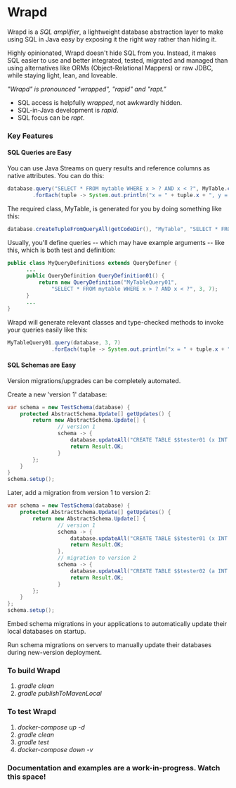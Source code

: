 Wrapd
=====

Wrapd is a *SQL amplifier*, a lightweight database abstraction layer to make using SQL in Java easy
by exposing it the right way rather than hiding it.

Highly opinionated, Wrapd doesn't hide SQL from you. Instead, it makes SQL easier 
to use and better integrated, tested, migrated and managed than using 
alternatives like ORMs (Object-Relational Mappers) or raw JDBC,
while staying light, lean, and loveable.

*"Wrapd" is pronounced "wrapped", "rapid" and "rapt."*

* SQL access is helpfully *wrapped*, not awkwardly hidden.
* SQL-in-Java development is *rapid*.
* SQL focus can be *rapt*.

### Key Features ###

#### SQL Queries are Easy ####
   
You can use Java Streams on query results and reference columns as native attributes. You can do this:
```java
database.query("SELECT * FROM mytable WHERE x > ? AND x < ?", MyTable.class, 3, 7)
        .forEach(tuple -> System.out.println("x = " + tuple.x + ", y = " + tuple.y));
```
The required class, MyTable, is generated for you by doing something like this:
```java
database.createTupleFromQueryAll(getCodeDir(), "MyTable", "SELECT * FROM mytable");
```

Usually, you'll define queries -- which may have example arguments -- like this, which is both test and definition:
```java
public class MyQueryDefinitions extends QueryDefiner {
      ...
      public QueryDefinition QueryDefinition01() {
          return new QueryDefinition("MyTableQuery01", 
              "SELECT * FROM mytable WHERE x > ? AND x < ?", 3, 7);
      }
      ...
}
```
Wrapd will generate relevant classes and type-checked methods to invoke your queries easily 
like this:
```java
MyTableQuery01.query(database, 3, 7)
              .forEach(tuple -> System.out.println("x = " + tuple.x + ", y = " + tuple.y));
```

#### SQL Schemas are Easy ####

Version migrations/upgrades can be completely automated.

Create a new 'version 1' database:
```java
var schema = new TestSchema(database) {
    protected AbstractSchema.Update[] getUpdates() {
        return new AbstractSchema.Update[] {
                // version 1
                schema -> {
                    database.updateAll("CREATE TABLE $$tester01 (x INT NOT NULL PRIMARY KEY)");
                    return Result.OK;
                }
        };
    }
}
schema.setup();
```

Later, add a migration from version 1 to version 2:
```java
var schema = new TestSchema(database) {
    protected AbstractSchema.Update[] getUpdates() {
        return new AbstractSchema.Update[] {
                // version 1
                schema -> {
                    database.updateAll("CREATE TABLE $$tester01 (x INT NOT NULL PRIMARY KEY)");
                    return Result.OK;
                },
                // migration to version 2
                schema -> {
                    database.updateAll("CREATE TABLE $$tester02 (a INT NOT NULL PRIMARY KEY)");
                    return Result.OK;
                }
        };
    }
};
schema.setup();
```
Embed schema migrations in your applications to automatically update their local
databases on startup.

Run schema migrations on servers to manually update their databases during new-version deployment.

### To build Wrapd ###

1.   _gradle clean_
2.   _gradle publishToMavenLocal_

### To test Wrapd ###

1.  _docker-compose up -d_
2.  _gradle clean_
3.  _gradle test_
4.  _docker-compose down -v_
 
### Documentation and examples are a work-in-progress. Watch this space! ###
